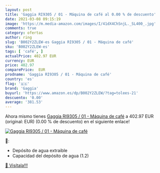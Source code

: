 ```yaml
---
layout: post
title: 'Gaggia RI9305 / 01 - Máquina de café al 0.00 % de descuento'
date: 2021-03-08 09:15:19
image: 'https://m.media-amazon.com/images/I/41dX4ChSnjL._SL400_.jpg'
comments: true
category: ofertas
author: ring
slug: 'B002Y2ZLEW-es Gaggia RI9305 / 01 - Máquina de café'
sku: 'B002Y2ZLEW-es'
tags: [ 'café', ]
actualPrice: 402.97 EUR
currency: EUR
price: 402.97
comparePrice:  EUR
prodname: 'Gaggia RI9305 / 01 - Máquina de café'
country: 'es'
flag: '🇪🇸'
brand: 'Gaggia'
buyurl: 'https://www.amazon.es/dp/B002Y2ZLEW/?tag=tolees-21'
descuento: '0.00'
average: '381.53'
---
```


Ahora mismo tienes [Gaggia RI9305 / 01 - Máquina de café](https://www.amazon.es/dp/B002Y2ZLEW/?tag=tolees-21) a 402.97 EUR (original:  EUR) (0.00 %  de descuento) en el siguiente enlace!

[![Gaggia RI9305 / 01 - Máquina de café](https://m.media-amazon.com/images/I/41dX4ChSnjL._SL400_.jpg)](https://www.amazon.es/dp/B002Y2ZLEW/?tag=tolees-21)

🔎:

- Depósito de agua extraible
- Capacidad del depósito de agua (1.2)

[🛒 Visítala!!!](https://www.amazon.es/dp/B002Y2ZLEW/?tag=tolees-21)
